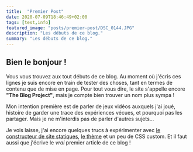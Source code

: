 ```yaml
---
title:  "Premier Post"
date: 2020-07-09T18:46:49+02:00
tags: [test,info]
featured_image: "posts/premier-post/DSC_0144.JPG"
description: "Les débuts de ce blog."
summary: "Les débuts de ce blog."
---
```


## Bien le bonjour !

Vous vous trouvez aux tout débuts de ce blog. Au moment où j'écris ces lignes je suis encore en train de tester des choses, tant en termes de contenu que de mise en page.
Pour tout vous dire, le site s'appelle encore **"The Blog Project"**, mais je compte bien trouver un nom plus sympa !

Mon intention première est de parler de jeux vidéos auxquels j'ai joué, histoire de garder une trace des expériences vécues, et pourquoi pas les partager.
Mais je ne m'interdis pas de parler d'autres sujets...

Je vois laisse, j'ai encore quelques trucs à expérimenter avec [le constructeur de site statiques](https://gohugo.io/), [le thème](https://github.com/theNewDynamic/gohugo-theme-ananke) et un peu de CSS custom. Et il faut aussi que j'écrive le *vrai* premier article de ce blog !

